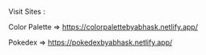 Visit Sites :

Color Palette => https://colorpalettebyabhask.netlify.app/

Pokedex => https://pokedexbyabhask.netlify.app/
